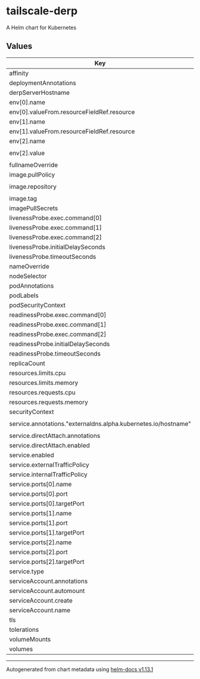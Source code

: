 # tailscale-derp

A Helm chart for Kubernetes

## Values

| Key | Type | Default | Description |
|-----|------|---------|-------------|
| affinity | object | `{}` |  |
| deploymentAnnotations | object | `{}` |  |
| derpServerHostname | string | `"derp.foo.bar"` |  |
| env[0].name | string | `"GOMAXPROCS"` |  |
| env[0].valueFrom.resourceFieldRef.resource | string | `"limits.cpu"` |  |
| env[1].name | string | `"GOMEMLIMIT"` |  |
| env[1].valueFrom.resourceFieldRef.resource | string | `"limits.memory"` |  |
| env[2].name | string | `"DERP_HOSTNAME"` |  |
| env[2].value | string | `"{{ include \"tailscale-derp.hostname\" . }}"` |  |
| fullnameOverride | string | `""` |  |
| image.pullPolicy | string | `"IfNotPresent"` |  |
| image.repository | string | `"registry.gitlab.com/coreweave/tailscale-derp"` |  |
| image.tag | string | `""` |  |
| imagePullSecrets | list | `[]` |  |
| livenessProbe.exec.command[0] | string | `"/bin/bash"` |  |
| livenessProbe.exec.command[1] | string | `"-c"` |  |
| livenessProbe.exec.command[2] | string | `"/app/healthprobe.sh"` |  |
| livenessProbe.initialDelaySeconds | int | `300` |  |
| livenessProbe.timeoutSeconds | int | `60` |  |
| nameOverride | string | `""` |  |
| nodeSelector | object | `{}` |  |
| podAnnotations | object | `{}` |  |
| podLabels | object | `{}` |  |
| podSecurityContext | object | `{}` |  |
| readinessProbe.exec.command[0] | string | `"/bin/bash"` |  |
| readinessProbe.exec.command[1] | string | `"-c"` |  |
| readinessProbe.exec.command[2] | string | `"/app/healthprobe.sh"` |  |
| readinessProbe.initialDelaySeconds | int | `300` |  |
| readinessProbe.timeoutSeconds | int | `60` |  |
| replicaCount | int | `1` |  |
| resources.limits.cpu | string | `"2000m"` |  |
| resources.limits.memory | string | `"2Gi"` |  |
| resources.requests.cpu | string | `"100m"` |  |
| resources.requests.memory | string | `"2Gi"` |  |
| securityContext | object | `{}` |  |
| service.annotations."externaldns.alpha.kubernetes.io/hostname" | string | `"{{ include \"tailscale-derp.hostname\" . }}"` |  |
| service.directAttach.annotations | object | `{}` |  |
| service.directAttach.enabled | bool | `false` |  |
| service.enabled | bool | `false` |  |
| service.externalTrafficPolicy | string | `"Local"` |  |
| service.internalTrafficPolicy | string | `"Cluster"` |  |
| service.ports[0].name | string | `"http"` |  |
| service.ports[0].port | int | `80` |  |
| service.ports[0].targetPort | int | `80` |  |
| service.ports[1].name | string | `"https"` |  |
| service.ports[1].port | int | `443` |  |
| service.ports[1].targetPort | int | `443` |  |
| service.ports[2].name | string | `"stun"` |  |
| service.ports[2].port | int | `3478` |  |
| service.ports[2].targetPort | int | `3478` |  |
| service.type | string | `"ClusterIP"` |  |
| serviceAccount.annotations | object | `{}` |  |
| serviceAccount.automount | bool | `false` |  |
| serviceAccount.create | bool | `false` |  |
| serviceAccount.name | string | `""` |  |
| tls | object | `{}` |  |
| tolerations | list | `[]` |  |
| volumeMounts | list | `[]` |  |
| volumes | list | `[]` |  |

----------------------------------------------
Autogenerated from chart metadata using [helm-docs v1.13.1](https://github.com/norwoodj/helm-docs/releases/v1.13.1)
